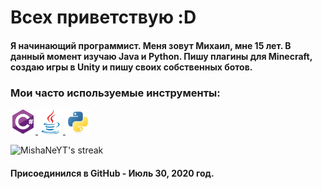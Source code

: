 <h1>Всех приветствую :D</h1>
<h4>Я начинающий программист. Меня зовут Михаил, мне 15 лет. В данный момент изучаю Java и Python. Пишу плагины для Minecraft, создаю игры в Unity и пишу своих собственных ботов.</h4>

<h3>Мои часто используемые инструменты:</h3>
<p> <a href="https://www.w3schools.com/cs/" target="_blank" rel="noreferrer"> <img src="https://raw.githubusercontent.com/devicons/devicon/master/icons/csharp/csharp-original.svg" alt="csharp" width="40" height="40"/> </a> <a href="https://www.java.com" target="_blank" rel="noreferrer"> <img src="https://raw.githubusercontent.com/devicons/devicon/master/icons/java/java-original.svg" alt="java" width="40" height="40"/> </a> <a href="https://www.python.org" target="_blank" rel="noreferrer"> <img src="https://raw.githubusercontent.com/devicons/devicon/master/icons/python/python-original.svg" alt="python" width="40" height="40"/> </a> </p>

![MishaNeYT's streak](https://github-readme-streak-stats.herokuapp.com/?user=MishaNeYT&theme=dark&hide_border=true)

<h4>Присоединился в GitHub - Июль 30, 2020 год.</h4>
